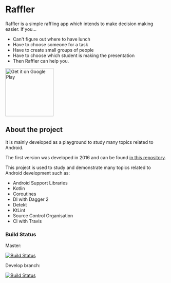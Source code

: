 # Raffler

Raffler is a simple raffling app which intends to make decision making easier. If you...

- Can't figure out where to have lunch
- Have to choose someone for a task
- Have to create small groups of people
- Have to choose which student is making the presentation
- Then Raffler can help you.

<a href='https://play.google.com/store/apps/details?id=com.fibelatti.raffler'><img alt='Get it on Google Play' src='https://play.google.com/intl/en_us/badges/images/generic/en_badge_web_generic.png' width='150' /></a>

## About the project

It is mainly developed as a playground to study many topics related to Android.

The first version was developed in 2016 and can be found [in this repository](https://github.com/fibelatti/raffler).

This project is used to study and demonstrate many topics related to Android development such as:
- Android Support Libraries
- Kotlin
- Coroutines
- DI with Dagger 2
- Detekt
- KtLint
- Source Control Organisation
- CI with Travis

### Build Status

Master:

[![Build Status](https://api.travis-ci.org/fibelatti/raffler-kotlin.svg?branch=master)](https://travis-ci.org/fibelatti/raffler-kotlin)

Develop branch:

[![Build Status](https://api.travis-ci.org/fibelatti/raffler-kotlin.svg?branch=develop)](https://travis-ci.org/fibelatti/raffler-kotlin)
